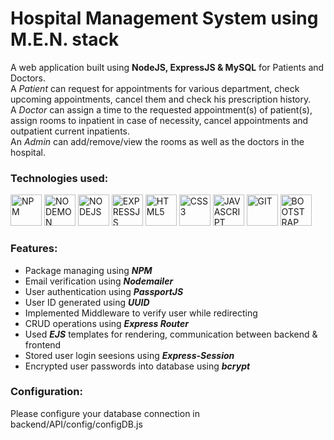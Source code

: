 # Hospital Management System using M.E.N. stack
A web application built using **NodeJS, ExpressJS &amp; MySQL** for Patients and Doctors.<br>
A _Patient_ can request for appointments for various department, check upcoming appointments, cancel them and check his prescription history.<br>
A _Doctor_ can assign a time to the requested appointment(s) of patient(s), assign rooms to inpatient in case of necessity, cancel appointments and outpatient current inpatients.<br>
An _Admin_ can add/remove/view the rooms as well as the doctors in the hospital.<br>
### Technologies used:
<img alt="NPM" src="https://simpleicons.org/icons/npm.svg" width="50"> <img alt="NODEMON" src="https://simpleicons.org/icons/nodemon.svg" width="50"> <img alt="NODEJS" src="https://simpleicons.org/icons/node-dot-js.svg" width="50"> <img alt="EXPRESSJS" src="https://simpleicons.org/icons/express.svg" width="50"> <img alt="HTML5" src="https://simpleicons.org/icons/html5.svg" width="50"> <img alt="CSS3" src="https://simpleicons.org/icons/css3.svg" width="50"> <img alt="JAVASCRIPT" src="https://simpleicons.org/icons/javascript.svg" width="50">  <img alt="GIT" src="https://simpleicons.org/icons/git.svg" width="50"> <img alt="BOOTSTRAP" src="https://simpleicons.org/icons/bootstrap.svg" width="50"> 
### Features:
- Package managing using _**NPM**_
- Email verification using _**Nodemailer**_
- User authentication using _**PassportJS**_
- User ID generated using _**UUID**_
- Implemented Middleware to verify user while redirecting
- CRUD operations using _**Express Router**_
- Used _**EJS**_ templates for rendering, communication between backend &amp; frontend
- Stored user login seesions using _**Express-Session**_
- Encrypted user passwords into database using _**bcrypt**_
### Configuration:
Please configure your database connection in backend/API/config/configDB.js 

